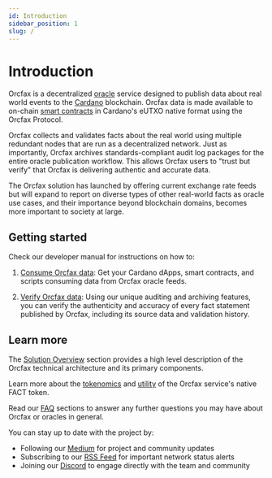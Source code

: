 ```yaml
---
id: Introduction
sidebar_position: 1
slug: /
---
```


# Introduction

Orcfax is a decentralized [oracle][oracle-1] service designed to publish data
about real world events to the [Cardano][cardano-1] blockchain. Orcfax data is
made available to on-chain [smart contracts][smart-1] in Cardano's eUTXO native
format using the Orcfax Protocol.

Orcfax collects and validates facts about the real world using multiple
redundant nodes that are run as a decentralized network. Just as importantly,
Orcfax archives standards-compliant audit log packages for the entire oracle
publication workflow. This allows Orcfax users to "trust but verify" that Orcfax
is delivering authentic and accurate data.

The Orcfax solution has launched by offering current exchange rate feeds but
will expand to report on diverse types of other real-world facts as oracle use
cases, and their importance beyond blockchain domains, becomes more important to
society at large.

[oracle-1]: oracle-basics#what-is-a-blockchain-oracle
[cardano-1]: https://medium.com/coinmonks/why-cardano-in-2023-b481846028bc
[smart-1]: oracle-basics#what-is-a-smart-contract

## Getting started

Check our developer manual for instructions on how to:

1.  [Consume Orcfax data](consume): Get your Cardano dApps, smart contracts, and
    scripts consuming data from Orcfax oracle feeds.

1.  [Verify Orcfax data](verify): Using our unique auditing and archiving
    features, you can verify the authenticity and accuracy of every fact
    statement published by Orcfax, including its source data and validation
    history.

## Learn more

The [Solution Overview](solution-overview) section provides a high level
description of the Orcfax technical architecture and its primary components.

Learn more about the [tokenomics](tokenomics) and [utility](utility-token) of
the Orcfax service's native FACT token.

Read our [FAQ](oracle-basics) sections to answer any further questions you may
have about Orcfax or oracles in general.

You can stay up to date with the project by:

-   Following our [Medium][med-1] for project and community updates
-   Subscribing to our [RSS Feed][rss-1] for important network status alerts
-   Joining our [Discord][Discord-1] to engage directly with the team and
    community

[med-1]: https://medium.com/@orcfax
[Discord-1]: https://dsc.gg/orcfax
[rss-1]: https://status.orcfax.com/rss.xml
